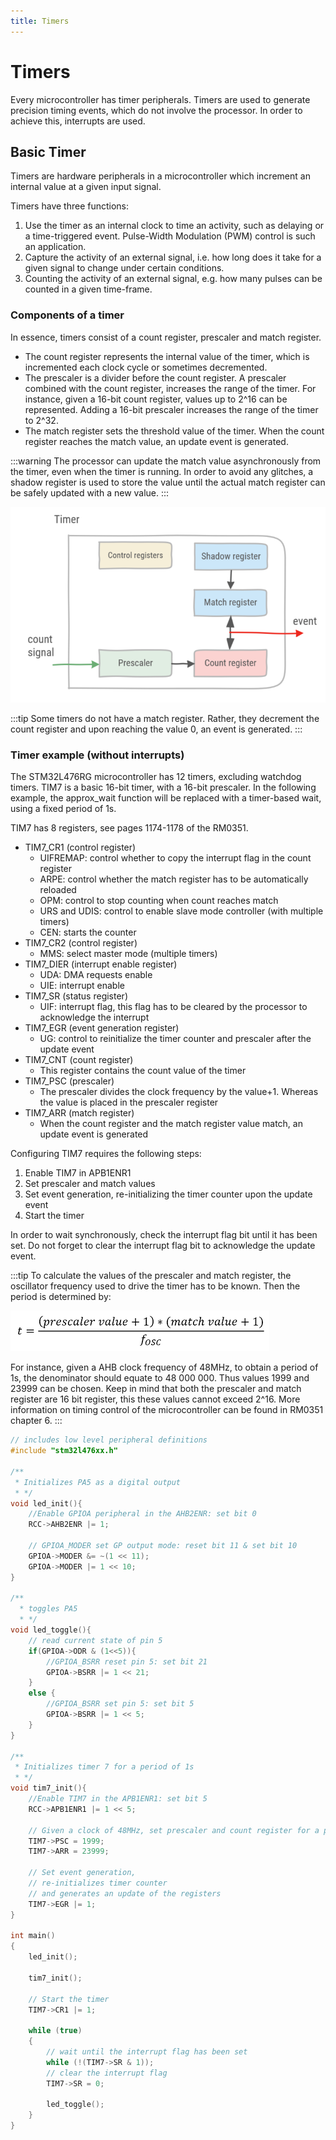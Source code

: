 ```yaml
---
title: Timers
---
```


# Timers

Every microcontroller has timer peripherals. Timers are used to generate precision timing events, which do not involve the processor. In order to achieve this, interrupts are used.

## Basic Timer

Timers are hardware peripherals in a microcontroller which increment an internal value at a given input signal.

Timers have three functions:

1. Use the timer as an internal clock to time an activity, such as delaying or a time-triggered event. Pulse-Width Modulation (PWM) control is such an application.
1. Capture the activity of an external signal, i.e. how long does it take for a given signal to change under certain conditions. 
1. Counting the activity of an external signal, e.g. how many pulses can be counted in a given time-frame.

### Components of a timer

In essence, timers consist of a count register, prescaler and match register.

* The count register represents the internal value of the timer, which is incremented each clock cycle or sometimes decremented.
* The prescaler is a divider before the count register. A prescaler combined with the count register, increases the range of the timer. For instance, given a 16-bit count register, values up to 2^16 can be represented. Adding a 16-bit prescaler increases the range of the timer to 2^32.
* The match register sets the threshold value of the timer. When the count register reaches the match value, an update event is generated.

:::warning
The processor can update the match value asynchronously from the timer, even when the timer is running. In order to avoid any glitches, a shadow register is used to store the value until the actual match register can be safely updated with a new value.
:::

![Timer basic block schema](./assets/timer.png)

:::tip
Some timers do not have a match register. Rather, they decrement the count register and upon reaching the value 0, an event is generated.
:::

### Timer example (without interrupts)

The STM32L476RG microcontroller has 12 timers, excluding watchdog timers. TIM7 is a basic 16-bit timer, with a 16-bit prescaler. In the following example, the approx_wait function will be replaced with a timer-based wait, using a fixed period of 1s.

TIM7 has 8 registers, see pages 1174-1178 of the RM0351.

* TIM7_CR1 (control register)
  * UIFREMAP: control whether to copy the interrupt flag in the count register
  * ARPE: control whether the match register has to be automatically reloaded
  * OPM: control to stop counting when count reaches match
  * URS and UDIS: control to enable slave mode controller (with multiple timers)
  * CEN: starts the counter
* TIM7_CR2 (control register)
  * MMS: select master mode (multiple timers)
* TIM7_DIER (interrupt enable register)
  * UDA: DMA requests enable
  * UIE: interrupt enable
* TIM7_SR (status register)
  * UIF: interrupt flag, this flag has to be cleared by the processor to acknowledge the interrupt
* TIM7_EGR (event generation register)
  * UG: control to reinitialize the timer counter and prescaler after the update event
* TIM7_CNT (count register)
  * This register contains the count value of the timer
* TIM7_PSC (prescaler)
  * The prescaler divides the clock frequency by the value+1. Whereas the value is placed in the prescaler register
* TIM7_ARR (match register)
  * When the count register and the match register value match, an update event is generated

Configuring TIM7 requires the following steps:

1. Enable TIM7 in APB1ENR1
1. Set prescaler and match values
1. Set event generation, re-initializing the timer counter upon the update event
1. Start the timer

In order to wait synchronously, check the interrupt flag bit until it has been set. Do not forget to clear the interrupt flag bit to acknowledge the update event.

:::tip
To calculate the values of the prescaler and match register, the oscillator frequency used to drive the timer has to be known. Then the period is determined by:

![Timer formula](./assets/timer-eq.png)

For instance, given a AHB clock frequency of 48MHz, to obtain a period of 1s, the denominator should equate to 48 000 000. Thus values 1999 and 23999 can be chosen. Keep in mind that both the prescaler and match register are 16 bit register, this these values cannot exceed 2^16. More information on timing control of the microcontroller can be found in RM0351 chapter 6.
:::

```cpp
// includes low level peripheral definitions
#include "stm32l476xx.h"

/**
 * Initializes PA5 as a digital output
 * */
void led_init(){
    //Enable GPIOA peripheral in the AHB2ENR: set bit 0
    RCC->AHB2ENR |= 1;

    // GPIOA_MODER set GP output mode: reset bit 11 & set bit 10
    GPIOA->MODER &= ~(1 << 11);
    GPIOA->MODER |= 1 << 10;
}

/**
  * toggles PA5
  * */
void led_toggle(){
    // read current state of pin 5
    if(GPIOA->ODR & (1<<5)){
        //GPIOA_BSRR reset pin 5: set bit 21
        GPIOA->BSRR |= 1 << 21;
    }
    else {
        //GPIOA_BSRR set pin 5: set bit 5
        GPIOA->BSRR |= 1 << 5;
    }
}

/**
 * Initializes timer 7 for a period of 1s
 * */
void tim7_init(){
    //Enable TIM7 in the APB1ENR1: set bit 5
    RCC->APB1ENR1 |= 1 << 5;

    // Given a clock of 48MHz, set prescaler and count register for a period of 1s
    TIM7->PSC = 1999;
    TIM7->ARR = 23999;

    // Set event generation, 
    // re-initializes timer counter 
    // and generates an update of the registers
    TIM7->EGR |= 1;
}

int main()
{    
    led_init();

    tim7_init();

    // Start the timer
    TIM7->CR1 |= 1;

    while (true)
    {
        // wait until the interrupt flag has been set
        while (!(TIM7->SR & 1));
        // clear the interrupt flag
        TIM7->SR = 0;

        led_toggle();
    }
}

```
